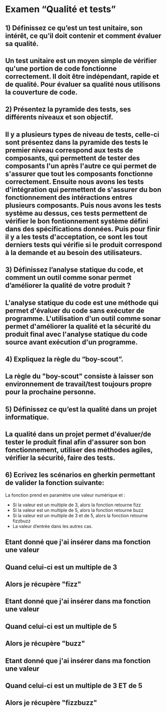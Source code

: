 # Examen “Qualité et tests”


## 1) Définissez ce qu’est un test unitaire, son intérêt, ce qu’il doit contenir et comment évaluer sa qualité.
## Un test unitaire est un moyen simple de vérifier qu'une portion de code fonctionne correctement. Il doit être indépendant, rapide et de qualité. Pour évaluer sa qualité nous utilisons la couverture de code.


## 2) Présentez la pyramide des tests, ses différents niveaux et son objectif.
## Il y a plusieurs types de niveau de tests, celle-ci sont présentez dans la pyramide des tests le premier niveau correspond aux tests de composants, qui permettent de tester des composants l'un après l'autre ce qui permet de s'assurer que tout les composants fonctionne correctement. Ensuite nous avons les tests d'intégration qui permettent de s'assurer du bon fonctionnement des intéractions entres plusieurs composants. Puis nous avons les tests système au dessus, ces tests permettent de vérifier le bon fontionnement système défini dans des spécifications données. Puis pour finir il y a les tests d'acceptation, ce sont les tout derniers tests qui vérifie si le produit correspond à la demande et au besoin des utilisateurs.


## 3) Définissez l’analyse statique du code, et comment un outil comme sonar permet d’améliorer la qualité de votre produit ?
## L'analyse statique du code est une méthode qui permet d'évaluer du code sans exécuter de programme. L'utilisation d'un outil comme sonar permet d'améliorer la qualité et la sécurité du produit final avec l'analyse statique du code source avant exécution d'un programme.

## 4) Expliquez la règle du “boy-scout”.
## La règle du "boy-scout" consiste à laisser son environnement de travail/test toujours propre pour la prochaine personne.

## 5) Définissez ce qu’est la qualité dans un projet informatique.
## La qualité dans un projet permet d'évaluer/de tester le produit final afin d'assurer son bon fonctionnement, utiliser des méthodes agiles, vérifier la sécurité, faire des tests.

## 6) Ecrivez les scénarios en gherkin permettant de valider la fonction suivante:
La fonction prend en paramètre une valeur numérique et :
* Si la valeur est un multiple de 3, alors la fonction retourne fizz
* Si la valeur est un multiple de 5, alors la fonction retourne buzz
* Si la valeur est un multiple de 3 et de 5, alors la fonction retourne fizzbuzz
* La valeur d’entrée dans les autres cas.


## Etant donné que j'ai insérer dans ma fonction une valeur 
## Quand celui-ci est un multiple de 3
## Alors je récupère "fizz"


## Etant donné que j'ai insérer dans ma fonction une valeur 
## Quand celui-ci est un multiple de 5
## Alors je récupère "buzz"

## Etant donné que j'ai insérer dans ma fonction une valeur 
## Quand celui-ci est un multiple de 3 ET de 5
## Alors je récupère "fizzbuzz"